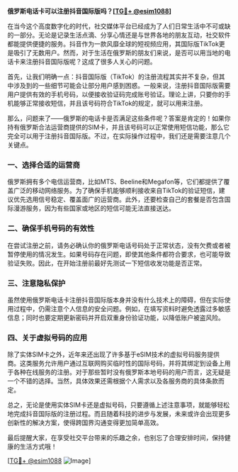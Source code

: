 **俄罗斯电话卡可以注册抖音国际版吗？[[TG💪+ @esim1088](https://t.me/s/esim1088)]**

在当今这个高度数字化的时代，社交媒体平台已经成为了人们日常生活中不可或缺的一部分。无论是记录生活点滴、分享心情还是与世界各地的朋友互动，社交软件都能提供便捷的服务。抖音作为一款风靡全球的短视频应用，其国际版TikTok更是吸引了无数用户。然而，对于生活在俄罗斯的朋友们来说，是否可以用当地的电话卡来注册抖音国际版呢？这成了很多人关心的问题。

首先，让我们明确一点：抖音国际版（TikTok）的注册流程其实并不复杂，但其中涉及到的一些细节可能会让部分用户感到困惑。一般来说，注册抖音国际版需要用户提供有效的手机号码，以便接收验证码完成账号验证。理论上讲，只要你的手机能够正常接收短信，并且该号码符合TikTok的规定，就可以用来注册。

那么，问题来了——俄罗斯的电话卡是否满足这些条件呢？答案是肯定的！如果你持有俄罗斯合法运营商提供的SIM卡，并且该号码可以正常使用短信功能，那么它完全可以用于注册抖音国际版。不过，在实际操作过程中，我们还是需要注意几个关键点。

### 一、选择合适的运营商

俄罗斯拥有多个电信运营商，比如MTS、Beeline和Megafon等，它们都提供了覆盖广泛的移动网络服务。为了确保手机能够顺利接收来自TikTok的验证短信，建议优先选用信号稳定、覆盖面广的运营商。此外，还要检查自己的套餐是否包含国际漫游服务，因为有些国家或地区的短信可能无法直接送达。

### 二、确保手机号码的有效性

在尝试注册之前，请务必确认你的俄罗斯电话号码处于正常状态，没有欠费或者被暂停使用的情况发生。如果号码存在问题，即使其他条件都符合要求，也可能导致验证失败。因此，在开始注册前最好先测试一下短信收发功能是否正常。

### 三、注意隐私保护

虽然使用俄罗斯电话卡注册抖音国际版本身并没有什么技术上的障碍，但在实际使用过程中，仍需注意个人信息的安全问题。例如，在填写资料时避免透露过多敏感信息；同时也要定期更新密码并开启双重身份验证功能，以降低账户被盗风险。

### 四、关于虚拟号码的应用

除了实体SIM卡之外，近年来还出现了许多基于eSIM技术的虚拟号码服务提供商。这类服务允许用户通过互联网购买临时性的国际号码，并将其绑定到设备上用于各种在线服务的注册。对于那些暂时没有俄罗斯本地号码的用户而言，这无疑是一个不错的选择。当然，具体效果还需根据个人需求以及各服务商的具体条款而定。

总之，无论是使用实体SIM卡还是虚拟号码，只要遵循上述注意事项，就能够轻松地完成抖音国际版的注册过程。而且随着科技的进步与发展，未来或许会出现更多创新性的解决方案，使得跨国界沟通变得更加简单高效。

最后提醒大家，在享受社交平台带来的乐趣之余，也别忘了合理安排时间，保持健康的生活方式哦！

[[TG💪+ @esim1088](https://t.me/s/esim1088) ![Image](https://i.postimg.cc/4NQfJmqS/Snipaste-2025-05-13-00-14-12.png)]